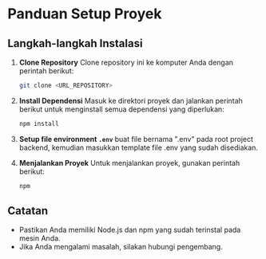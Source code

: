 # Panduan Setup Proyek

## Langkah-langkah Instalasi

1. **Clone Repository**
   Clone repository ini ke komputer Anda dengan perintah berikut:
   ```bash
   git clone <URL_REPOSITORY>
   ```

2. **Install Dependensi**
   Masuk ke direktori proyek dan jalankan perintah berikut untuk menginstall semua dependensi yang diperlukan:
   ```bash
   npm install
   ```

3. **Setup file environment `.env`**
   buat file bernama ".env" pada root project backend, kemudian masukkan template file .env yang sudah disediakan.

4. **Menjalankan Proyek**
   Untuk menjalankan proyek, gunakan perintah berikut:
   ```bash
   npm 
   ```

## Catatan
- Pastikan Anda memiliki Node.js dan npm yang sudah terinstal pada mesin Anda.
- Jika Anda mengalami masalah, silakan hubungi pengembang.
